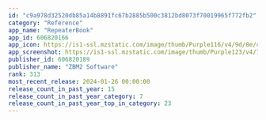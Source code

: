 ```yaml
---
id: "c9a978d32520db85a14b8891fc67b2885b500c3812bd8073f70019965f772fb2"
category: "Reference"
app_name: "RepeaterBook"
app_id: 606820166
app_icon: https://is1-ssl.mzstatic.com/image/thumb/Purple116/v4/9d/8e/ca/9d8ecaba-066e-edec-8035-60649b92ee9d/AppIcon-0-0-1x_U007emarketing-0-0-0-7-0-0-sRGB-0-0-0-GLES2_U002c0-512MB-85-220-0-0.png/1024x1024bb.png
app_screenshot: https://is1-ssl.mzstatic.com/image/thumb/Purple123/v4/73/04/fa/7304fad3-ff4a-dee9-1d29-a46784d49921/pr_source.png/1242x2688bb.png
publisher_id: 606820189
publisher_name: "ZBM2 Software"
rank: 313
most_recent_release: 2024-01-26 00:00:00
release_count_in_past_year: 15
release_count_in_past_year_category: 7
release_count_in_past_year_top_in_category: 23
---
```

